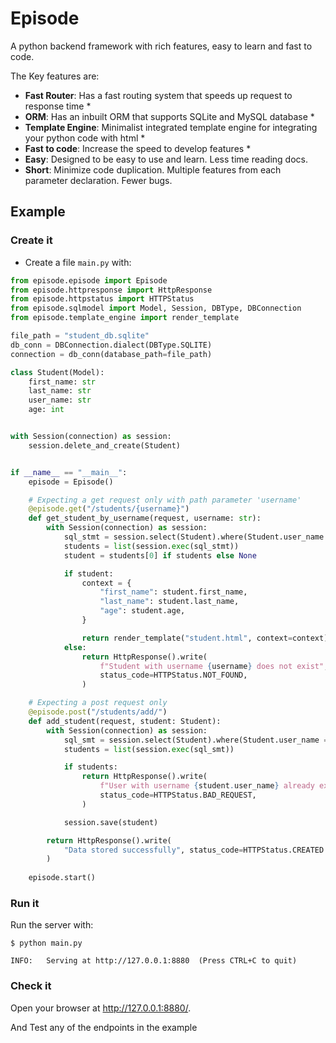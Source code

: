# Episode

A python backend framework with rich features, easy to learn and fast to code.

The Key features are:

* **Fast Router**: Has a fast routing system that speeds up request to response time *
* **ORM**: Has an inbuilt ORM that supports SQLite and MySQL database *
* **Template Engine**: Minimalist integrated template engine for integrating your python code with html *
* **Fast to code**: Increase the speed to develop features *
* **Easy**: Designed to be easy to use and learn. Less time reading docs.
* **Short**: Minimize code duplication. Multiple features from each parameter declaration. Fewer bugs.

## Example

### Create it

* Create a file `main.py` with:

```Python
from episode.episode import Episode
from episode.httpresponse import HttpResponse
from episode.httpstatus import HTTPStatus
from episode.sqlmodel import Model, Session, DBType, DBConnection
from episode.template_engine import render_template

file_path = "student_db.sqlite"
db_conn = DBConnection.dialect(DBType.SQLITE)
connection = db_conn(database_path=file_path)

class Student(Model):
    first_name: str
    last_name: str
    user_name: str
    age: int


with Session(connection) as session:
    session.delete_and_create(Student)


if __name__ == "__main__":
    episode = Episode()

    # Expecting a get request only with path parameter 'username'
    @episode.get("/students/{username}")
    def get_student_by_username(request, username: str):
        with Session(connection) as session:
            sql_stmt = session.select(Student).where(Student.user_name == username)
            students = list(session.exec(sql_stmt))
            student = students[0] if students else None

            if student:
                context = {
                    "first_name": student.first_name,
                    "last_name": student.last_name,
                    "age": student.age,
                }

                return render_template("student.html", context=context)
            else:
                return HttpResponse().write(
                    f"Student with username {username} does not exist",
                    status_code=HTTPStatus.NOT_FOUND,
                )

    # Expecting a post request only
    @episode.post("/students/add/")
    def add_student(request, student: Student):
        with Session(connection) as session:
            sql_smt = session.select(Student).where(Student.user_name == student.user_name)
            students = list(session.exec(sql_smt))

            if students:
                return HttpResponse().write(
                    f"User with username {student.user_name} already exist",
                    status_code=HTTPStatus.BAD_REQUEST,
                )

            session.save(student)

        return HttpResponse().write(
            "Data stored successfully", status_code=HTTPStatus.CREATED
        )
    
    episode.start()
```


### Run it

Run the server with:

<div class="termy">

```console
$ python main.py

INFO:   Serving at http://127.0.0.1:8880  (Press CTRL+C to quit)
```

</div>


### Check it

Open your browser at <a href="http://127.0.0.1:8880/" class="external-link" target="_blank">http://127.0.0.1:8880/</a>.

And Test any of the endpoints in the example
